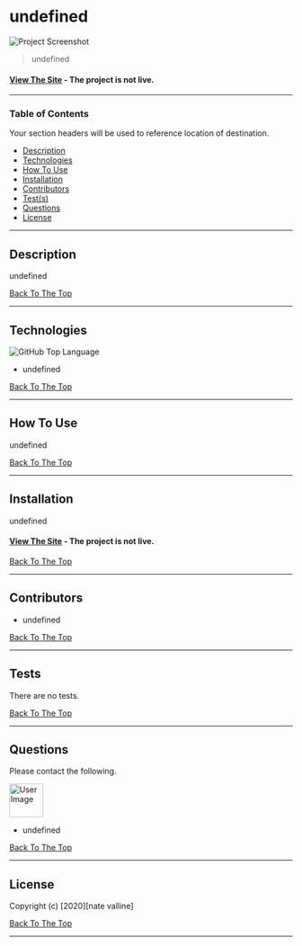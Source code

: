 
# undefined

<img src="./assets/img/undefined" alt="Project Screenshot" max-height="550px">

> undefined

#### [View The Site](#) - The project is not live.

<!-- Badge(s) Here -->

---

### Table of Contents

Your section headers will be used to reference location of destination.

- [Description](#description)
- [Technologies](#technologies)
- [How To Use](#how-to-use)
- [Installation](#installation)
- [Contributors](#contributors)
- [Test(s)](#tests)
- [Questions](#questions)
- [License](#license)

---

## Description

undefined

[Back To The Top](#project-name)

---

## Technologies

![GitHub Top Language](https://img.shields.io/github/languages/top/undefined/undefined)

- undefined

[Back To The Top](#project-name)

---

## How To Use

undefined

[Back To The Top](#project-name)

---

## Installation

undefined

#### [View The Site](#) - The project is not live.

[Back To The Top](#project-name)

---

## Contributors

- undefined

[Back To The Top](#project-name)

---

## Tests

There are no tests.

[Back To The Top](#project-name)

---

## Questions

Please contact the following.

<img src="https://avatars3.githubusercontent.com/u/11791361?v=4" alt="User Image" width="60px">

- undefined

[Back To The Top](#project-name)

---

## License

Copyright (c) [2020][nate valline]

[Back To The Top](#project-name)

---
    